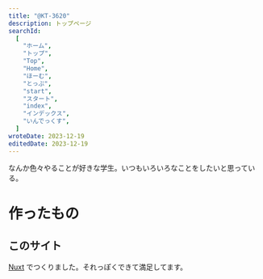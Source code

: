 ```yaml
---
title: "@KT-3620"
description: トップページ
searchId:
  [
    "ホーム",
    "トップ",
    "Top",
    "Home",
    "ほーむ",
    "とっぷ",
    "start",
    "スタート",
    "index",
    "インデックス",
    "いんでっくす",
  ]
wroteDate: 2023-12-19
editedDate: 2023-12-19
---
```


なんか色々やることが好きな学生。いつもいろいろなことをしたいと思っている。

# 作ったもの

## このサイト

[Nuxt](https://nuxt.com) でつくりました。それっぽくできて満足してます。
